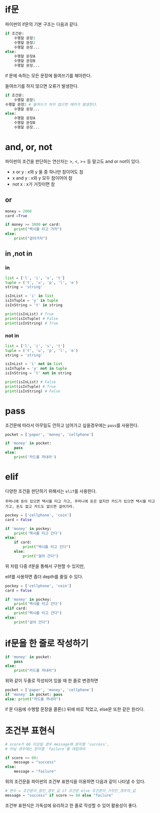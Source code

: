 # if문

파이썬의 if문의 기본 구조는 다음과 같다.

```py
if 조건문:
    수행할 문장1
    수행할 문장2
    수행할 문장...
else:
    수행할 문장A
    수행할 문장B
    수행할 문장...
```

if 문에 속하는 모든 문장에 들여쓰기를 해야한다.

들여쓰기를 하지 않으면 오류가 발생한다.

```py
if 조건문:
    수행할 문장1
수행할 문장2 # 들여쓰기 하지 않으면 에러가 발생한다.
    수행할 문장...
else:
    수행할 문장A
    수행할 문장B
    수행할 문장...
```

# and, or, not

파이썬의 조건을 판단하는 연산자는 >, <, >= 등 말고도 and or not이 있다.

- x or y : x와 y 둘 중 하나만 참이어도 참
- x and y : x와 y 모두 참이어야 참
- not x : x가 거짓이면 참

## or

```py
money = 2000
card =True

if money >= 3000 or card:
    print("택시를 타고 가자")
else:
    print("걸어가자")
```

## in ,not in

### in

```py
list = ['l', 'i', 's', 't']
tuple = ('t', 'u', 'p', 'l', 'e')
string = 'string'

isInList = 'i' in list
isInTuple = 'y' in tuple
isInString = 't' in string

print(isInList) # True
print(isInTuple) # False
print(isInString) # True
```

### not in

```py
list = ['l', 'i', 's', 't']
tuple = ('t', 'u', 'p', 'l', 'e')
string = 'string'

isInList = 'i' not in list
isInTuple = 'y' not in tuple
isInString = 't' not in string

print(isInList) # False
print(isInTuple) # True
print(isInString) # False
```

# pass

조건문에 따라서 아무일도 안하고 넘어가고 싶을경우에는 `pass`를 사용한다.

```py
pocket = ['paper', 'money', 'cellphone']

if 'money' in pocket:
    pass
else:
    print('카드를 꺼내라')
```

# elif

다양한 조건을 판단하기 위해서는 `elif`를 사용한다.

```
주머니에 돈이 있으면 택시를 타고 가고, 주머니에 돈은 없지만 카드가 있으면 택시를 타고 가고, 돈도 없고 카드도 없으면 걸어가라.
```

```py
pockey = ['cellphone', 'coin']
card = False

if 'money' in pockey:
    print('택시를 타고 간다')
else:
    if card:
        print("택시를 타고 간다")
    else:
        print("걸어 간다")
```

위 처럼 다중 if문을 통해서 구현할 수 있지만,

elif를 사용하면 좀더 depth를 줄일 수 있다.

```py
pockey = ['cellphone', 'coin']
card = False

if 'money' in pockey:
    print('택시를 타고 간다')
elif card:
    print("택시를 타고 간다")
else:
    print("걸어 간다")
```

# if문을 한 줄로 작성하기

```py
if 'money' in pocket:
    pass
else:
    print("카드를 꺼내라")
```

위와 같이 두줄로 작성되어 있을 때 한 줄로 변경하면

```py
pocket = ['paper', 'money', 'cellphone']
if 'money' in pocket: pass
else: print("카드를 꺼내라")
```

if 문 다음에 수행할 문장을 콜론(:) 뒤에 바로 적었고, else문 또한 같은 원리다.

# 조건부 표현식

```py
# score가 60 이상일 경우 message에 문자열 'success',
# 아닐 경우에는 문자열 'failure'를 대입하라

if score >= 60:
    message = "success"
else:
    message = "failure"
```

위의 조건문을 파이썬의 조건부 표현식을 이용하면 다음과 같이 나타낼 수 있다.

```py
# 변수 = 조건문이_참인_경우_값 if 조건문 else 조건문이_거짓인_경우의_값
message = "success" if score >= 60 else "failure"
```

조건부 표현식은 가독성에 유리하고 한 줄로 작성할 수 있어 활용성이 좋다.
